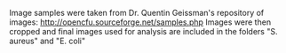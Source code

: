 Image samples were taken from Dr. Quentin Geissman's repository of images: http://opencfu.sourceforge.net/samples.php
Images were then cropped and final images used for analysis are included in the folders "S. aureus" and "E. coli"
